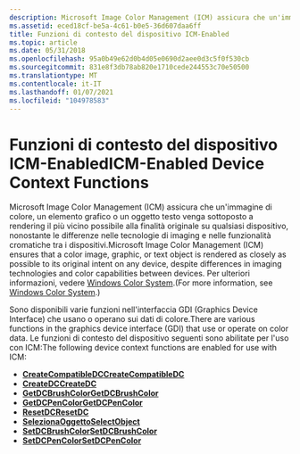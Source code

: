 ```yaml
---
description: Microsoft Image Color Management (ICM) assicura che un'immagine di colore, un elemento grafico o un oggetto testo venga sottoposto a rendering il più vicino possibile alla finalità originale su qualsiasi dispositivo, nonostante le differenze nelle tecnologie di imaging e nelle funzionalità cromatiche tra i dispositivi.
ms.assetid: eced18cf-be5a-4c61-b0e5-36d607daa6ff
title: Funzioni di contesto del dispositivo ICM-Enabled
ms.topic: article
ms.date: 05/31/2018
ms.openlocfilehash: 95a0b49e62d0b4d05e0690d2aee0d3c5f0f530cb
ms.sourcegitcommit: 831e8f3db78ab820e1710cede244553c70e50500
ms.translationtype: MT
ms.contentlocale: it-IT
ms.lasthandoff: 01/07/2021
ms.locfileid: "104978583"
---
```

# <a name="icm-enabled-device-context-functions"></a><span data-ttu-id="b7e26-103">Funzioni di contesto del dispositivo ICM-Enabled</span><span class="sxs-lookup"><span data-stu-id="b7e26-103">ICM-Enabled Device Context Functions</span></span>

<span data-ttu-id="b7e26-104">Microsoft Image Color Management (ICM) assicura che un'immagine di colore, un elemento grafico o un oggetto testo venga sottoposto a rendering il più vicino possibile alla finalità originale su qualsiasi dispositivo, nonostante le differenze nelle tecnologie di imaging e nelle funzionalità cromatiche tra i dispositivi.</span><span class="sxs-lookup"><span data-stu-id="b7e26-104">Microsoft Image Color Management (ICM) ensures that a color image, graphic, or text object is rendered as closely as possible to its original intent on any device, despite differences in imaging technologies and color capabilities between devices.</span></span> <span data-ttu-id="b7e26-105">Per ulteriori informazioni, vedere [Windows Color System](/previous-versions//dd372446(v=vs.85)).</span><span class="sxs-lookup"><span data-stu-id="b7e26-105">(For more information, see [Windows Color System](/previous-versions//dd372446(v=vs.85)).)</span></span>

<span data-ttu-id="b7e26-106">Sono disponibili varie funzioni nell'interfaccia GDI (Graphics Device Interface) che usano o operano sui dati di colore.</span><span class="sxs-lookup"><span data-stu-id="b7e26-106">There are various functions in the graphics device interface (GDI) that use or operate on color data.</span></span> <span data-ttu-id="b7e26-107">Le funzioni di contesto del dispositivo seguenti sono abilitate per l'uso con ICM:</span><span class="sxs-lookup"><span data-stu-id="b7e26-107">The following device context functions are enabled for use with ICM:</span></span>

-   [<span data-ttu-id="b7e26-108">**CreateCompatibleDC**</span><span class="sxs-lookup"><span data-stu-id="b7e26-108">**CreateCompatibleDC**</span></span>](/windows/desktop/api/Wingdi/nf-wingdi-createcompatibledc)
-   [<span data-ttu-id="b7e26-109">**CreateDC**</span><span class="sxs-lookup"><span data-stu-id="b7e26-109">**CreateDC**</span></span>](/windows/desktop/api/Wingdi/nf-wingdi-createdca)
-   [<span data-ttu-id="b7e26-110">**GetDCBrushColor**</span><span class="sxs-lookup"><span data-stu-id="b7e26-110">**GetDCBrushColor**</span></span>](/windows/desktop/api/WinGdi/nf-wingdi-getdcbrushcolor)
-   [<span data-ttu-id="b7e26-111">**GetDCPenColor**</span><span class="sxs-lookup"><span data-stu-id="b7e26-111">**GetDCPenColor**</span></span>](/windows/desktop/api/WinGdi/nf-wingdi-getdcpencolor)
-   [<span data-ttu-id="b7e26-112">**ResetDC**</span><span class="sxs-lookup"><span data-stu-id="b7e26-112">**ResetDC**</span></span>](/windows/desktop/api/Wingdi/nf-wingdi-resetdca)
-   [<span data-ttu-id="b7e26-113">**SelezionaOggetto**</span><span class="sxs-lookup"><span data-stu-id="b7e26-113">**SelectObject**</span></span>](/windows/desktop/api/Wingdi/nf-wingdi-selectobject)
-   [<span data-ttu-id="b7e26-114">**SetDCBrushColor**</span><span class="sxs-lookup"><span data-stu-id="b7e26-114">**SetDCBrushColor**</span></span>](/windows/desktop/api/Wingdi/nf-wingdi-setdcbrushcolor)
-   [<span data-ttu-id="b7e26-115">**SetDCPenColor**</span><span class="sxs-lookup"><span data-stu-id="b7e26-115">**SetDCPenColor**</span></span>](/windows/desktop/api/Wingdi/nf-wingdi-setdcpencolor)

 

 
